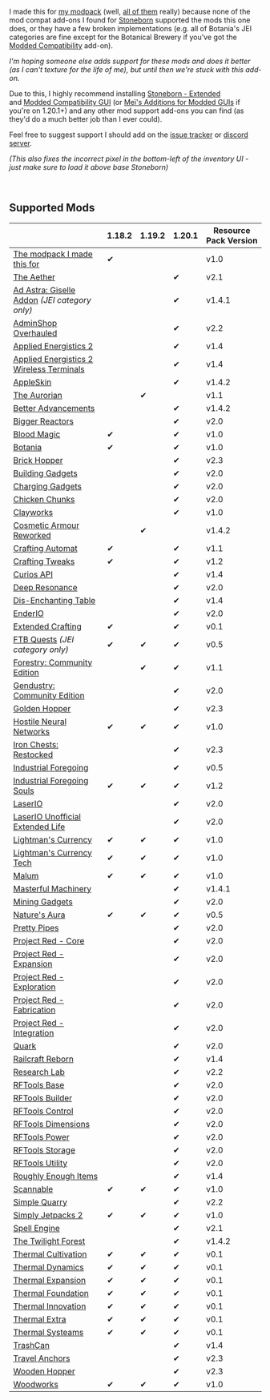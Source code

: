 I made this for [my modpack](https://www.curseforge.com/minecraft/modpacks/teoe-2) (well, [all of them](https://www.curseforge.com/members/vizthex/projects?page=1&pageSize=20&sortBy=ReleaseDate&sortOrder=Desc&classIds=4471) really) because none of the mod compat add-ons I found for [Stoneborn](https://modrinth.com/resourcepack/stoneborn) supported the mods this one does, or they have a few broken implementations (e.g. all of Botania's JEI categories are fine except for the Botanical Brewery if you've got the [Modded Compatibility](https://www.curseforge.com/minecraft/texture-packs/stoneborn-modded-compatibility-sbmc) add-on).

*I'm hoping someone else adds support for these mods and does it better (as I can't texture for the life of me), but until then we're stuck with this add-on.*

Due to this, I highly recommend installing [Stoneborn - Extended](https://www.curseforge.com/minecraft/texture-packs/stoneborn-extended) and [Modded Compatibility GUI](https://www.curseforge.com/minecraft/texture-packs/stoneborn-modded-compatibility-sbmc) (or [Meï's Additions for Modded GUIs](https://www.curseforge.com/minecraft/texture-packs/stoneborn-meis-additions-for-modded-guis) if you're on 1.20.1+) and any other mod support add-ons you can find (as they'd do a much better job than I ever could).

Feel free to suggest support I should add on the [issue tracker](https://github.com/vizthex123/StonebornMissingMods/issues) or [discord server](https://discord.com/invite/NtwzA6X).

*(This also fixes the incorrect pixel in the bottom-left of the inventory UI - just make sure to load it above base Stoneborn)*

<br />

## Supported Mods

|                                                                                               									            	   						 						| 1.18.2 | 1.19.2 | 1.20.1 | Resource Pack Version |
|------------------------------------------------------------------------------------------------------------------------------------------------------------------|-----------|---------|--------|-------------------------------|
| [The modpack I made this for](https://www.curseforge.com/minecraft/modpacks/teoe-2)										|✔		|			|			|v1.0			|
| [The Aether](https://modrinth.com/mod/aether)																												|			|			|✔		|v2.1			|
| [Ad Astra: Giselle Addon](https://modrinth.com/mod/ad-astra-giselle-addon) *(JEI category only)*							|			|			|✔		|v1.4.1		|
| [AdminShop Overhauled](https://modrinth.com/mod/adminshop)																				|			|			|✔		|v2.2			|
| [Applied Energistics 2](https://modrinth.com/mod/ae2)                                                      				    						|			|			|✔		|v1.4			|
| [Applied Energistics 2 Wireless Terminals](https://modrinth.com/mod/applied-energistics-2-wireless-terminals)	|			|			|✔		|v1.4			|
| [AppleSkin](https://modrinth.com/mod/appleskin)																											|			|			|✔		|v1.4.2		|
| [The Aurorian](https://modrinth.com/mod/the-aurorian)																								|			|✔		|			|v1.1			|
| [Better Advancements](https://modrinth.com/mod/better-advancements)																	|			|			|✔		|v1.4.2		|
| [Bigger Reactors](https://www.curseforge.com/minecraft/mc-mods/biggerreactors)													|			|			|✔		|v2.0			|
| [Blood Magic](https://modrinth.com/mod/blood-magic)																									|✔		|			|✔		|v1.0			|
| [Botania](https://modrinth.com/mod/botania)																													|✔		|			|✔		|v1.0			|
| [Brick Hopper](https://modrinth.com/mod/brick-hopper)																								|			|			|✔		|v2.3			|
| [Building Gadgets](https://www.curseforge.com/minecraft/mc-mods/building-gadgets)											|			|			|✔		|v2.0			|
| [Charging Gadgets](https://www.curseforge.com/minecraft/mc-mods/charging-gadgets)											|			|			|✔		|v2.0			|
| [Chicken Chunks](https://modrinth.com/mod/chicken-chunks)																						|			|			|✔		|v2.0			|
| [Clayworks](https://modrinth.com/mod/clayworks)																											|			|			|✔		|v1.0			|
| [Cosmetic Armour Reworked](https://www.curseforge.com/minecraft/mc-mods/cosmetic-armor-reworked)			|			|✔		|          |v1.4.2		|
| [Crafting Automat](https://www.curseforge.com/minecraft/mc-mods/crafting-automat)											|✔		|			|✔		|v1.1			|
| [Crafting Tweaks](https://modrinth.com/mod/crafting-tweaks)																						|✔		|			|✔		|v1.2			|
| [Curios API](https://modrinth.com/mod/curios)																												|			|        	|✔		|v1.4			|
| [Deep Resonance](https://modrinth.com/mod/deep-resonance)																					|			|			|✔		|v2.0			|
| [Dis-Enchanting Table](https://modrinth.com/mod/dis-enchanting-table)																		|			|			|✔		|v1.4			|
| [EnderIO](https://modrinth.com/mod/enderio)																													|			|			|✔		|v2.0			|
| [Extended Crafting](https://modrinth.com/mod/extended-crafting)																				|✔		|			|✔		|v0.1			|
| [FTB Quests](https://www.curseforge.com/minecraft/mc-mods/ftb-quests-forge) *(JEI category only)*					|✔		|✔		|✔		|v0.5			|
| [Forestry: Community Edition](https://modrinth.com/mod/forestry-community-edition)											|			|✔		|✔		|v1.1			|
| [Gendustry: Community Edition](https://modrinth.com/mod/gendustry-community-edition)									|			|			|✔		|v2.0			|
| [Golden Hopper](https://www.curseforge.com/minecraft/mc-mods/golden-hopper)													|			|			|✔		|v2.3			|
| [Hostile Neural Networks](https://www.curseforge.com/minecraft/mc-mods/hostile-neural-networks)					|✔		|✔		|✔		|v1.0			|
| [Iron Chests: Restocked](https://modrinth.com/mod/ironchests)																					|			|			|✔		|v2.3			|
| [Industrial Foregoing](https://modrinth.com/mod/industrial-foregoing)																		|			|			|✔		|v0.5			|
| [Industrial Foregoing Souls](https://modrinth.com/mod/industrial-foregoing-souls)													|✔		|✔		|✔		|v1.2			|
| [LaserIO](https://www.curseforge.com/minecraft/mc-mods/laserio)																				|			|			|✔		|v2.0			|
| [LaserIO Unofficial Extended Life](https://www.curseforge.com/minecraft/mc-mods/laserio-uel)								|			|			|✔		|v2.0			|
| [Lightman's Currency](https://modrinth.com/mod/lightmans-currency)																		|✔		|✔		|✔		|v1.0			|
| [Lightman's Currency Tech](https://modrinth.com/mod/lc-tech)																					|✔		|✔		|✔		|v1.0			|
| [Malum](https://modrinth.com/mod/malum)																													|✔		|✔		|✔		|v1.0			|
| [Masterful Machinery](https://modrinth.com/mod/masterful-machinery)																	|			|			|✔		|v1.4.1		|
| [Mining Gadgets](https://www.curseforge.com/minecraft/mc-mods/mining-gadgets)												|			|			|✔		|v2.0			|
| [Nature's Aura](https://modrinth.com/mod/natures-aura)																								|✔		|✔		|✔		|v0.5			|
| [Pretty Pipes](https://modrinth.com/mod/pretty-pipes)																									|			|			|✔		|v2.0			|
| [Project Red - Core](https://modrinth.com/mod/project-red-core)																					|			|			|✔		|v2.0			|
| [Project Red - Expansion](https://modrinth.com/mod/project-red-expansion)																|			|			|✔		|v2.0			|
| [Project Red - Exploration](https://modrinth.com/mod/project-red-exploration)															|			|			|✔		|v2.0			|
| [Project Red - Fabrication](https://modrinth.com/mod/project-red-fabrication)															|			|			|✔		|v2.0			|
| [Project Red - Integration](https://modrinth.com/mod/project-red-integration)															|			|			|✔		|v2.0			|
| [Quark](https://modrinth.com/mod/quark)																														|			|			|✔		|v2.0			|
| [Railcraft Reborn](https://modrinth.com/mod/railcraft-reborn)																						|			|			|✔		|v1.4			|
| [Research Lab](https://www.curseforge.com/minecraft/mc-mods/research-lab)															|			|			|✔		|v2.2			|
| [RFTools Base](https://modrinth.com/mod/rftools-base)																									|			|			|✔		|v2.0			|
| [RFTools Builder](https://modrinth.com/mod/rftools-builder)																							|			|			|✔		|v2.0			|
| [RFTools Control](https://modrinth.com/mod/rftools-control)																						|			|			|✔		|v2.0			|
| [RFTools Dimensions](https://modrinth.com/mod/rftools-dimensions)																			|			|			|✔		|v2.0			|
| [RFTools Power](https://modrinth.com/mod/rftools-power)																							|			|			|✔		|v2.0			|
| [RFTools Storage](https://modrinth.com/mod/rftools-storage)																						|			|			|✔		|v2.0			|
| [RFTools Utility](https://modrinth.com/mod/rftools-utility)																								|			|			|✔		|v2.0			|
| [Roughly Enough Items](https://modrinth.com/mod/rei)																									|			|			|✔		|v1.4			|
| [Scannable](https://modrinth.com/mod/scannable)																											|✔		|✔		|✔		|v1.0			|
| [Simple Quarry](https://modrinth.com/mod/simple-quarry)																							|			|			|✔		|v2.2			|
| [Simply Jetpacks 2](https://www.curseforge.com/minecraft/mc-mods/simply-jetpacks-2)											|✔		|✔		|✔		|v1.0			|
| [Spell Engine](https://modrinth.com/mod/spell-engine)																									|			|			|✔		|v2.1			|
| [The Twilight Forest](https://www.curseforge.com/minecraft/mc-mods/the-twilight-forest)										|			|			|✔		|v1.4.2		|
| [Thermal Cultivation](https://modrinth.com/mod/thermal-cultivation)																			|✔		|✔		|✔		|v0.1			|
| [Thermal Dynamics](https://modrinth.com/mod/thermal-dynamics)																				|✔		|✔		|✔		|v0.1			|
| [Thermal Expansion](https://modrinth.com/mod/thermal-expansion)																			|✔		|✔		|✔		|v0.1			|
| [Thermal Foundation](https://modrinth.com/mod/thermal-foundation)																		|✔		|✔		|✔		|v0.1			|
| [Thermal Innovation](https://modrinth.com/mod/thermal-innovation)																			|✔		|✔		|✔		|v0.1			|
| [Thermal Extra](https://modrinth.com/mod/thermal-extra)																							|✔		|✔		|✔		|v0.1			|
| [Thermal Systeams](https://www.curseforge.com/minecraft/mc-mods/thermal-systeams)										|✔		|✔		|✔		|v0.1			|
| [TrashCan](https://www.curseforge.com/minecraft/mc-mods/trashcan)																		|			|			|✔		|v1.4			|
| [Travel Anchors](https://modrinth.com/mod/travel-anchors)																							|			|			|✔		|v2.3			|
| [Wooden Hopper](https://modrinth.com/mod/wooden-hopper)																					|			|			|✔		|v2.3			|
| [Woodworks](https://modrinth.com/mod/woodworks)																									|✔		|✔		|✔		|v1.0			|